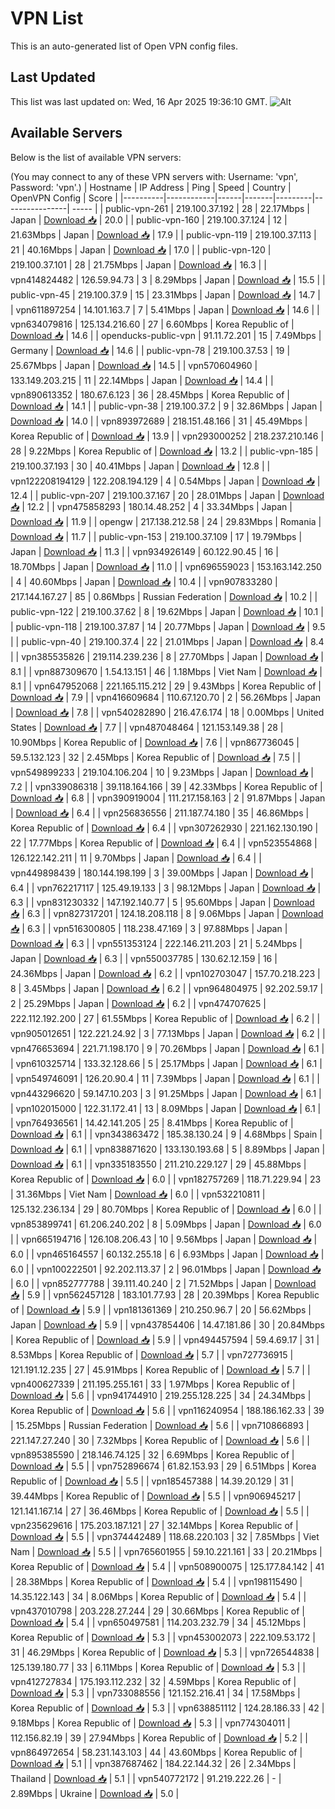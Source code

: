 # VPN List

This is an auto-generated list of Open VPN config files.

## Last Updated

This list was last updated on: Wed, 16 Apr 2025 19:36:10 GMT.
![Alt](https://repobeats.axiom.co/api/embed/186b98318ef1479477931607c1ad7d823f12451f.svg "Repobeats analytics image")

## Available Servers

Below is the list of available VPN servers:

(You may connect to any of these VPN servers with: Username: 'vpn', Password: 'vpn'.)
| Hostname | IP Address | Ping | Speed | Country | OpenVPN Config | Score |
|----------|------------|------|-------|---------|----------------| ----- |
| public-vpn-261 | 219.100.37.192 | 28 | 22.17Mbps | Japan | [Download 📥](./configs/server_0_JP.ovpn) | 20.0 |
| public-vpn-160 | 219.100.37.124 | 12 | 21.63Mbps | Japan | [Download 📥](./configs/server_1_JP.ovpn) | 17.9 |
| public-vpn-119 | 219.100.37.113 | 21 | 40.16Mbps | Japan | [Download 📥](./configs/server_2_JP.ovpn) | 17.0 |
| public-vpn-120 | 219.100.37.101 | 28 | 21.75Mbps | Japan | [Download 📥](./configs/server_3_JP.ovpn) | 16.3 |
| vpn414824482 | 126.59.94.73 | 3 | 8.29Mbps | Japan | [Download 📥](./configs/server_4_JP.ovpn) | 15.5 |
| public-vpn-45 | 219.100.37.9 | 15 | 23.31Mbps | Japan | [Download 📥](./configs/server_5_JP.ovpn) | 14.7 |
| vpn611897254 | 14.101.163.7 | 7 | 5.41Mbps | Japan | [Download 📥](./configs/server_6_JP.ovpn) | 14.6 |
| vpn634079816 | 125.134.216.60 | 27 | 6.60Mbps | Korea Republic of | [Download 📥](./configs/server_7_KR.ovpn) | 14.6 |
| openducks-public-vpn | 91.11.72.201 | 15 | 7.49Mbps | Germany | [Download 📥](./configs/server_8_DE.ovpn) | 14.6 |
| public-vpn-78 | 219.100.37.53 | 19 | 25.67Mbps | Japan | [Download 📥](./configs/server_9_JP.ovpn) | 14.5 |
| vpn570604960 | 133.149.203.215 | 11 | 22.14Mbps | Japan | [Download 📥](./configs/server_10_JP.ovpn) | 14.4 |
| vpn890613352 | 180.67.6.123 | 36 | 28.45Mbps | Korea Republic of | [Download 📥](./configs/server_11_KR.ovpn) | 14.1 |
| public-vpn-38 | 219.100.37.2 | 9 | 32.86Mbps | Japan | [Download 📥](./configs/server_12_JP.ovpn) | 14.0 |
| vpn893972689 | 218.151.48.166 | 31 | 45.49Mbps | Korea Republic of | [Download 📥](./configs/server_13_KR.ovpn) | 13.9 |
| vpn293000252 | 218.237.210.146 | 28 | 9.22Mbps | Korea Republic of | [Download 📥](./configs/server_14_KR.ovpn) | 13.2 |
| public-vpn-185 | 219.100.37.193 | 30 | 40.41Mbps | Japan | [Download 📥](./configs/server_15_JP.ovpn) | 12.8 |
| vpn122208194129 | 122.208.194.129 | 4 | 0.54Mbps | Japan | [Download 📥](./configs/server_16_JP.ovpn) | 12.4 |
| public-vpn-207 | 219.100.37.167 | 20 | 28.01Mbps | Japan | [Download 📥](./configs/server_17_JP.ovpn) | 12.2 |
| vpn475858293 | 180.14.48.252 | 4 | 33.34Mbps | Japan | [Download 📥](./configs/server_18_JP.ovpn) | 11.9 |
| opengw | 217.138.212.58 | 24 | 29.83Mbps | Romania | [Download 📥](./configs/server_19_RO.ovpn) | 11.7 |
| public-vpn-153 | 219.100.37.109 | 17 | 19.79Mbps | Japan | [Download 📥](./configs/server_20_JP.ovpn) | 11.3 |
| vpn934926149 | 60.122.90.45 | 16 | 18.70Mbps | Japan | [Download 📥](./configs/server_21_JP.ovpn) | 11.0 |
| vpn696559023 | 153.163.142.250 | 4 | 40.60Mbps | Japan | [Download 📥](./configs/server_22_JP.ovpn) | 10.4 |
| vpn907833280 | 217.144.167.27 | 85 | 0.86Mbps | Russian Federation | [Download 📥](./configs/server_23_RU.ovpn) | 10.2 |
| public-vpn-122 | 219.100.37.62 | 8 | 19.62Mbps | Japan | [Download 📥](./configs/server_24_JP.ovpn) | 10.1 |
| public-vpn-118 | 219.100.37.87 | 14 | 20.77Mbps | Japan | [Download 📥](./configs/server_25_JP.ovpn) | 9.5 |
| public-vpn-40 | 219.100.37.4 | 22 | 21.01Mbps | Japan | [Download 📥](./configs/server_26_JP.ovpn) | 8.4 |
| vpn385535826 | 219.114.239.236 | 8 | 27.70Mbps | Japan | [Download 📥](./configs/server_27_JP.ovpn) | 8.1 |
| vpn887309670 | 1.54.13.151 | 46 | 1.18Mbps | Viet Nam | [Download 📥](./configs/server_28_VN.ovpn) | 8.1 |
| vpn647952068 | 221.165.115.212 | 29 | 9.43Mbps | Korea Republic of | [Download 📥](./configs/server_29_KR.ovpn) | 7.9 |
| vpn416609684 | 110.67.120.70 | 2 | 56.26Mbps | Japan | [Download 📥](./configs/server_30_JP.ovpn) | 7.8 |
| vpn540282890 | 216.47.6.174 | 18 | 0.00Mbps | United States | [Download 📥](./configs/server_31_US.ovpn) | 7.7 |
| vpn487048464 | 121.153.149.38 | 28 | 10.90Mbps | Korea Republic of | [Download 📥](./configs/server_32_KR.ovpn) | 7.6 |
| vpn867736045 | 59.5.132.123 | 32 | 2.45Mbps | Korea Republic of | [Download 📥](./configs/server_33_KR.ovpn) | 7.5 |
| vpn549899233 | 219.104.106.204 | 10 | 9.23Mbps | Japan | [Download 📥](./configs/server_34_JP.ovpn) | 7.2 |
| vpn339086318 | 39.118.164.166 | 39 | 42.33Mbps | Korea Republic of | [Download 📥](./configs/server_35_KR.ovpn) | 6.8 |
| vpn390919004 | 111.217.158.163 | 2 | 91.87Mbps | Japan | [Download 📥](./configs/server_36_JP.ovpn) | 6.4 |
| vpn256836556 | 211.187.74.180 | 35 | 46.86Mbps | Korea Republic of | [Download 📥](./configs/server_37_KR.ovpn) | 6.4 |
| vpn307262930 | 221.162.130.190 | 22 | 17.77Mbps | Korea Republic of | [Download 📥](./configs/server_38_KR.ovpn) | 6.4 |
| vpn523554868 | 126.122.142.211 | 11 | 9.70Mbps | Japan | [Download 📥](./configs/server_39_JP.ovpn) | 6.4 |
| vpn449898439 | 180.144.198.199 | 3 | 39.00Mbps | Japan | [Download 📥](./configs/server_40_JP.ovpn) | 6.4 |
| vpn762217117 | 125.49.19.133 | 3 | 98.12Mbps | Japan | [Download 📥](./configs/server_41_JP.ovpn) | 6.3 |
| vpn831230332 | 147.192.140.77 | 5 | 95.60Mbps | Japan | [Download 📥](./configs/server_42_JP.ovpn) | 6.3 |
| vpn827317201 | 124.18.208.118 | 8 | 9.06Mbps | Japan | [Download 📥](./configs/server_43_JP.ovpn) | 6.3 |
| vpn516300805 | 118.238.47.169 | 3 | 97.88Mbps | Japan | [Download 📥](./configs/server_44_JP.ovpn) | 6.3 |
| vpn551353124 | 222.146.211.203 | 21 | 5.24Mbps | Japan | [Download 📥](./configs/server_45_JP.ovpn) | 6.3 |
| vpn550037785 | 130.62.12.159 | 16 | 24.36Mbps | Japan | [Download 📥](./configs/server_46_JP.ovpn) | 6.2 |
| vpn102703047 | 157.70.218.223 | 8 | 3.45Mbps | Japan | [Download 📥](./configs/server_47_JP.ovpn) | 6.2 |
| vpn964804975 | 92.202.59.17 | 2 | 25.29Mbps | Japan | [Download 📥](./configs/server_48_JP.ovpn) | 6.2 |
| vpn474707625 | 222.112.192.200 | 27 | 61.55Mbps | Korea Republic of | [Download 📥](./configs/server_49_KR.ovpn) | 6.2 |
| vpn905012651 | 122.221.24.92 | 3 | 77.13Mbps | Japan | [Download 📥](./configs/server_50_JP.ovpn) | 6.2 |
| vpn476653694 | 221.71.198.170 | 9 | 70.26Mbps | Japan | [Download 📥](./configs/server_51_JP.ovpn) | 6.1 |
| vpn610325714 | 133.32.128.66 | 5 | 25.17Mbps | Japan | [Download 📥](./configs/server_52_JP.ovpn) | 6.1 |
| vpn549746091 | 126.20.90.4 | 11 | 7.39Mbps | Japan | [Download 📥](./configs/server_53_JP.ovpn) | 6.1 |
| vpn443296620 | 59.147.10.203 | 3 | 91.25Mbps | Japan | [Download 📥](./configs/server_54_JP.ovpn) | 6.1 |
| vpn102015000 | 122.31.172.41 | 13 | 8.09Mbps | Japan | [Download 📥](./configs/server_55_JP.ovpn) | 6.1 |
| vpn764936561 | 14.42.141.205 | 25 | 8.41Mbps | Korea Republic of | [Download 📥](./configs/server_56_KR.ovpn) | 6.1 |
| vpn343863472 | 185.38.130.24 | 9 | 4.68Mbps | Spain | [Download 📥](./configs/server_57_ES.ovpn) | 6.1 |
| vpn838871620 | 133.130.193.68 | 5 | 8.89Mbps | Japan | [Download 📥](./configs/server_58_JP.ovpn) | 6.1 |
| vpn335183550 | 211.210.229.127 | 29 | 45.88Mbps | Korea Republic of | [Download 📥](./configs/server_59_KR.ovpn) | 6.0 |
| vpn182757269 | 118.71.229.94 | 23 | 31.36Mbps | Viet Nam | [Download 📥](./configs/server_60_VN.ovpn) | 6.0 |
| vpn532210811 | 125.132.236.134 | 29 | 80.70Mbps | Korea Republic of | [Download 📥](./configs/server_61_KR.ovpn) | 6.0 |
| vpn853899741 | 61.206.240.202 | 8 | 5.09Mbps | Japan | [Download 📥](./configs/server_62_JP.ovpn) | 6.0 |
| vpn665194716 | 126.108.206.43 | 10 | 9.56Mbps | Japan | [Download 📥](./configs/server_63_JP.ovpn) | 6.0 |
| vpn465164557 | 60.132.255.18 | 6 | 6.93Mbps | Japan | [Download 📥](./configs/server_64_JP.ovpn) | 6.0 |
| vpn100222501 | 92.202.113.37 | 2 | 96.01Mbps | Japan | [Download 📥](./configs/server_65_JP.ovpn) | 6.0 |
| vpn852777788 | 39.111.40.240 | 2 | 71.52Mbps | Japan | [Download 📥](./configs/server_66_JP.ovpn) | 5.9 |
| vpn562457128 | 183.101.77.93 | 28 | 20.39Mbps | Korea Republic of | [Download 📥](./configs/server_67_KR.ovpn) | 5.9 |
| vpn181361369 | 210.250.96.7 | 20 | 56.62Mbps | Japan | [Download 📥](./configs/server_68_JP.ovpn) | 5.9 |
| vpn437854406 | 14.47.181.86 | 30 | 20.84Mbps | Korea Republic of | [Download 📥](./configs/server_69_KR.ovpn) | 5.9 |
| vpn494457594 | 59.4.69.17 | 31 | 8.53Mbps | Korea Republic of | [Download 📥](./configs/server_70_KR.ovpn) | 5.7 |
| vpn727736915 | 121.191.12.235 | 27 | 45.91Mbps | Korea Republic of | [Download 📥](./configs/server_71_KR.ovpn) | 5.7 |
| vpn400627339 | 211.195.255.161 | 33 | 1.97Mbps | Korea Republic of | [Download 📥](./configs/server_72_KR.ovpn) | 5.6 |
| vpn941744910 | 219.255.128.225 | 34 | 24.34Mbps | Korea Republic of | [Download 📥](./configs/server_73_KR.ovpn) | 5.6 |
| vpn116240954 | 188.186.162.33 | 39 | 15.25Mbps | Russian Federation | [Download 📥](./configs/server_74_RU.ovpn) | 5.6 |
| vpn710866893 | 221.147.27.240 | 30 | 7.32Mbps | Korea Republic of | [Download 📥](./configs/server_75_KR.ovpn) | 5.6 |
| vpn895385590 | 218.146.74.125 | 32 | 6.69Mbps | Korea Republic of | [Download 📥](./configs/server_76_KR.ovpn) | 5.5 |
| vpn752896674 | 61.82.153.93 | 29 | 6.51Mbps | Korea Republic of | [Download 📥](./configs/server_77_KR.ovpn) | 5.5 |
| vpn185457388 | 14.39.20.129 | 31 | 39.44Mbps | Korea Republic of | [Download 📥](./configs/server_78_KR.ovpn) | 5.5 |
| vpn906945217 | 121.141.167.14 | 27 | 36.46Mbps | Korea Republic of | [Download 📥](./configs/server_79_KR.ovpn) | 5.5 |
| vpn235629616 | 175.203.187.121 | 27 | 32.14Mbps | Korea Republic of | [Download 📥](./configs/server_80_KR.ovpn) | 5.5 |
| vpn374442489 | 118.68.220.103 | 32 | 7.85Mbps | Viet Nam | [Download 📥](./configs/server_81_VN.ovpn) | 5.5 |
| vpn765601955 | 59.10.221.161 | 33 | 20.21Mbps | Korea Republic of | [Download 📥](./configs/server_82_KR.ovpn) | 5.4 |
| vpn508900075 | 125.177.84.142 | 41 | 28.38Mbps | Korea Republic of | [Download 📥](./configs/server_83_KR.ovpn) | 5.4 |
| vpn198115490 | 14.35.122.143 | 34 | 8.06Mbps | Korea Republic of | [Download 📥](./configs/server_84_KR.ovpn) | 5.4 |
| vpn437010798 | 203.228.27.244 | 29 | 30.66Mbps | Korea Republic of | [Download 📥](./configs/server_85_KR.ovpn) | 5.4 |
| vpn650497581 | 114.203.232.79 | 34 | 45.12Mbps | Korea Republic of | [Download 📥](./configs/server_86_KR.ovpn) | 5.3 |
| vpn453002073 | 222.109.53.172 | 31 | 46.29Mbps | Korea Republic of | [Download 📥](./configs/server_87_KR.ovpn) | 5.3 |
| vpn726544838 | 125.139.180.77 | 33 | 6.11Mbps | Korea Republic of | [Download 📥](./configs/server_88_KR.ovpn) | 5.3 |
| vpn412727834 | 175.193.112.232 | 32 | 4.59Mbps | Korea Republic of | [Download 📥](./configs/server_89_KR.ovpn) | 5.3 |
| vpn733088556 | 121.152.216.41 | 34 | 17.58Mbps | Korea Republic of | [Download 📥](./configs/server_90_KR.ovpn) | 5.3 |
| vpn638851112 | 124.28.186.33 | 42 | 9.18Mbps | Korea Republic of | [Download 📥](./configs/server_91_KR.ovpn) | 5.3 |
| vpn774304011 | 112.156.82.19 | 39 | 27.94Mbps | Korea Republic of | [Download 📥](./configs/server_92_KR.ovpn) | 5.2 |
| vpn864972654 | 58.231.143.103 | 44 | 43.60Mbps | Korea Republic of | [Download 📥](./configs/server_93_KR.ovpn) | 5.1 |
| vpn387687462 | 184.22.144.32 | 26 | 2.34Mbps | Thailand | [Download 📥](./configs/server_94_TH.ovpn) | 5.1 |
| vpn540772172 | 91.219.222.26 | - | 2.89Mbps | Ukraine | [Download 📥](./configs/server_95_UA.ovpn) | 5.0 |
